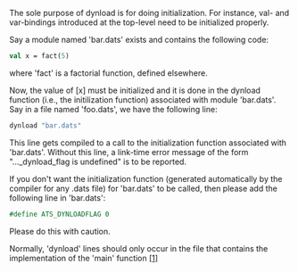 The sole purpose of dynload is for doing initialization. For instance, val- and var-bindings introduced at the top-level need to be initialized properly.

Say a module named 'bar.dats' exists and contains the following code:

```ocaml
val x = fact(5)
```

where 'fact' is a factorial function, defined elsewhere.

Now, the value of [x] must be initialized and it is done in the dynload function (i.e., the initilization function) associated with module 'bar.dats'. Say in a file named 'foo.dats', we have the following line:

```ocaml
dynload "bar.dats"
```

This line gets compiled to a call to the initialization function
associated with 'bar.dats'. Without this line, a link-time error message
of the form "..._dynload_flag is undefined" is to be reported.

If you don't want the initialization function (generated automatically by the 
compiler for any .dats file) for 'bar.dats' to be called, then please add the 
following line in 'bar.dats':

```ocaml
#define ATS_DYNLOADFLAG 0
```
Please do this with caution.

Normally, 'dynload' lines should only occur in the file that contains the
implementation of the 'main' function [\[1\]][1]

[1]: https://groups.google.com/d/msg/ats-lang-users/jqFEAf1drXc/uv5x_rx3aMEJ
